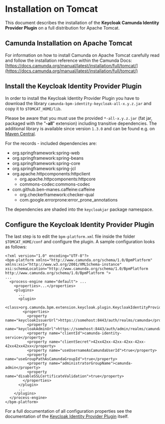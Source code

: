# Installation on Tomcat
This document describes the installation of the **Keycloak Camunda Identity Provider Plugin** on a full distribution for Apache Tomcat.

## Camunda Installation on Apache Tomcat

For information on how to install Camunda on Apache Tomcat carefully read  and follow the installation reference within the Camunda Docs: [https://docs.camunda.org/manual/latest/installation/full/tomcat/](https://docs.camunda.org/manual/latest/installation/full/tomcat/)

## Install the Keycloak Identity Provider Plugin

In order to install the Keycloak Identity Provider Plugin you have to download the library ``camunda-bpm-identity-keycloak-all-x.y.z.jar`` and copy it to ``$TOMCAT_HOME/lib``.

Please be aware that you must use the provided ``*-all-x.y.z.jar`` (fat jar, packaged with the "**-all**" extension) including transitive dependencies. The additional library is available since version ``1.3.0`` and can be found e.g. on [Maven Central](https://search.maven.org/search?q=g:org.camunda.bpm.extension%20AND%20a:camunda-bpm-identity-keycloak-all).

For the records - included dependencies are:

* org.springframework:spring-web
* org.springframework:spring-beans
* org.springframework:spring-core
* org.springframework:spring-jcl
* org.apache.httpcomponents:httpclient
	* org.apache.httpcomponents:httpcore
	* commons-codec:commons-codec
* com.github.ben-manes.caffeine:caffeine
	* org.checkerframework:checker-qual
	* com.google.errorprone:error_prone_annotations

The dependencies are shaded into the ``keycloakjar`` package namespace.

## Configure the Keycloak Identity Provider Plugin

The last step is to edit the ``bpm-platform.xml`` file inside the folder ``$TOMCAT_HOME/conf`` and configure the plugin. A sample configuration looks as follows:

	<?xml version="1.0" encoding="UTF-8"?>
	<bpm-platform xmlns="http://www.camunda.org/schema/1.0/BpmPlatform"
	xmlns:xsi="http://www.w3.org/2001/XMLSchema-instance"
	xsi:schemaLocation="http://www.camunda.org/schema/1.0/BpmPlatform http://www.camunda.org/schema/1.0/BpmPlatform ">
	...
	  <process-engine name="default"> ...
	    <properties>...</properties>
	    <plugins>
	      ...
	      <plugin>
	        <class>org.camunda.bpm.extension.keycloak.plugin.KeycloakIdentityProviderPlugin</class>
	        <properties>
	          <property name="keycloakIssuerUrl">https://somehost:8443/auth/realms/camunda</property>
	          <property name="keycloakAdminUrl">https://somehost:8443/auth/admin/realms/camunda</property>
	          <property name="clientId">camunda-identity-service</property>
	          <property name="clientSecret">42xx42xx-42xx-42xx-42xx-42xx42xx42xx</property>
	          <property name="useUsernameAsCamundaUserId">true</property>
	          <property name="useGroupPathAsCamundaGroupId">true</property>
	          <property name="administratorGroupName">camunda-admin</property>
	          <property name="disableSSLCertificateValidation">true</property>
	        </properties>
	      </plugin>
	      ...
	    </plugins>
	  </process-engine>
	</bpm-platform>

For a full documentation of all configuration properties see the documentation of the [Keycloak Identity Provider Plugin](https://github.com/camunda/camunda-bpm-identity-keycloak) itself.
